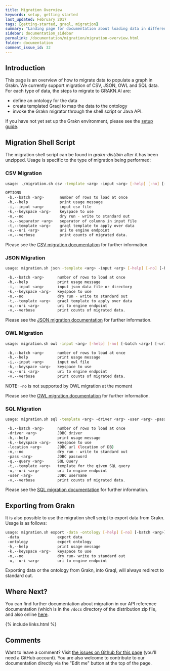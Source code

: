 ```yaml
---
title: Migration Overview
keywords: setup, getting started
last_updated: February 2017
tags: [getting-started, graql, migration]
summary: "Landing page for documentation about loading data in different formats to populate a graph in Grakn."
sidebar: documentation_sidebar
permalink: /documentation/migration/migration-overview.html
folder: documentation
comment_issue_id: 32
---
```


## Introduction
This page is an overview of how to migrate data to populate a graph in Grakn. We currently support migration of CSV, JSON, OWL and SQL data. For each type of data, the steps to migrate to GRAKN.AI are:

- define an ontology for the data
- create templated Graql to map the data to the ontology
- invoke the Grakn migrator through the shell script or Java API.

If you have not yet set up the Grakn environment, please see the [setup guide](../get-started/setup-guide.html).

## Migration Shell Script
The migration shell script can be found in *grakn-dist/bin* after it has been unzipped. Usage is specific to the type of migration being performed:

### CSV Migration

```bash
usage: ./migration.sh csv -template <arg> -input <arg> [-help] [-no] [-separator <arg>] [-batch <arg>] [-uri <arg>] [-keyspace <arg>] [-v]

OPTIONS
 -b,--batch <arg>       number of rows to load at once
 -h,--help              print usage message
 -i,--input <arg>       input csv file
 -k,--keyspace <arg>    keyspace to use
 -n,--no                dry run - write to standard out
 -s,--separator <arg>   separator of columns in input file
 -t,--template <arg>    graql template to apply over data
 -u,--uri <arg>         uri to engine endpoint
 -v,--verbose           print counts of migrated data.
```

Please see the [CSV migration documentation](./CSV-migration.html) for further information.

### JSON Migration

```bash
usage: migration.sh json -template <arg> -input <arg> [-help] [-no] [-batch <arg>] [-uri <arg>] [-keyspace <arg>] [-v]

 -b,--batch <arg>      number of rows to load at once
 -h,--help             print usage message
 -i,--input <arg>      input json data file or directory
 -k,--keyspace <arg>   keyspace to use
 -n,--no               dry run - write to standard out
 -t,--template <arg>   graql template to apply over data
 -u,--uri <arg>        uri to engine endpoint
 -v,--verbose          print counts of migrated data.
```

Please see the [JSON migration documentation](./JSON-migration.html) for further information.

### OWL Migration

```bash
usage: migration.sh owl -input <arg> [-help] [-no] [-batch <arg>] [-uri <arg>] [-keyspace <arg>] [-v]

 -b,--batch <arg>      number of rows to load at once
 -h,--help             print usage message
 -i,--input <arg>      input owl file
 -k,--keyspace <arg>   keyspace to use
 -u,--uri <arg>        uri to engine endpoint
 -v,--verbose          print counts of migrated data.
```

NOTE: `-no` is not supported by OWL migration at the moment

Please see the [OWL migration documentation](./OWL-migration.html) for further information.

### SQL Migration

```bash
usage: migration.sh sql -template <arg> -driver <arg> -user <arg> -pass <arg> -location <arg> [-help] [-no] [-batch <arg>] [-keyspace <arg>] [-uri <arg>] [-v]

 -b,--batch <arg>      number of rows to load at once
 -driver <arg>         JDBC driver
 -h,--help             print usage message
 -k,--keyspace <arg>   keyspace to use
 -location <arg>       JDBC url (location of DB)
 -n,--no               dry run - write to standard out
 -pass <arg>           JDBC password
 -q,--query <arg>      SQL Query
 -t,--template <arg>   template for the given SQL query
 -u,--uri <arg>        uri to engine endpoint
 -user <arg>           JDBC username
 -v,--verbose          print counts of migrated data.
```

Please see the [SQL migration documentation](./SQL-migration.html) for further information.

## Exporting from Grakn

It is also possible to use the migration shell script to export data from Grakn. Usage is as follows:

```bash
usage: migration.sh export -data -ontology [-help] [-no] [-batch <arg>] [-uri <arg>] [-keyspace <arg>]
 -data                 export data
 -ontology             export ontology
 -h,--help             print usage message
 -k,--keyspace <arg>   keyspace to use
 -n,--no               dry run- write to standard out
 -u,--uri <arg>        uri to engine endpoint
```

Exporting data or the ontology from Grakn, into Graql, will always redirect to standard out. 

## Where Next?
You can find further documentation about migration in our API reference documentation (which is in the `/docs` directory of the distribution zip file, and also online [here](https://grakn.ai/javadocs.html).

{% include links.html %}


## Comments
Want to leave a comment? Visit <a href="https://github.com/graknlabs/docs/issues/32" target="_blank">the issues on Github for this page</a> (you'll need a GitHub account). You are also welcome to contribute to our documentation directly via the "Edit me" button at the top of the page.
